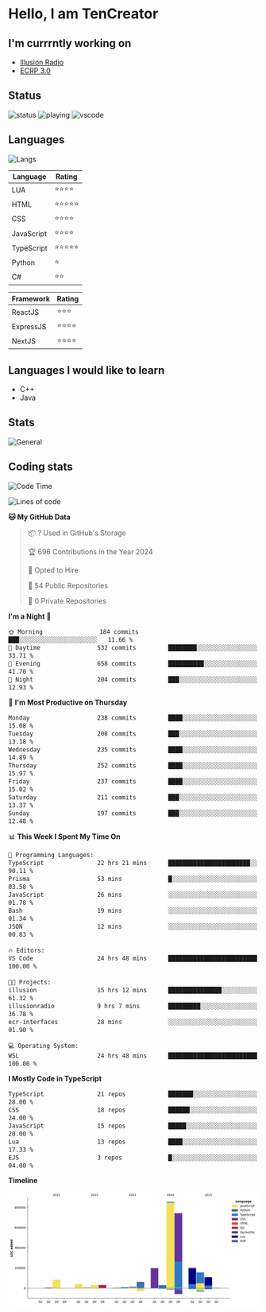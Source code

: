 # Hello, I am TenCreator

## I'm currrntly working on
- [Illusion Radio](https://illusionradio.co.uk/)
- [ECRP 3.0](http://github.com/Emerald-Coast-Roleplay/)

## Status
![status](https://api.statusbadges.me/badge/status/518334475038359555?simple=true&style=for-the-badge)
![playing](https://api.statusbadges.me/badge/playing/518334475038359555?style=for-the-badge)
![vscode](https://api.statusbadges.me/badge/vscode/518334475038359555?style=for-the-badge)

## Languages
![Langs](https://github-readme-stats.vercel.app/api/top-langs/?username=tencreator&layout=compact&theme=radical)


|Language|Rating|
|--------|------|
|LUA|⭐️⭐️⭐️⭐️|
|HTML|⭐️⭐️⭐️⭐️⭐️|
|CSS|⭐️⭐️⭐️⭐️|
|JavaScript|⭐️⭐️⭐️⭐️|
|TypeScript|⭐️⭐️⭐️⭐️⭐️|
|Python|⭐️|
|C#|⭐️⭐️ |

|Framework|Rating|
|--------|------|
|ReactJS|⭐️⭐️⭐|
|ExpressJS|⭐️⭐️⭐️⭐️|
|NextJS|⭐️⭐️⭐⭐️|

## Languages I would like to learn
- C++
- Java

## Stats
![General](https://github-readme-stats.vercel.app/api?username=tencreator&show_icons=true&theme=radical)

## Coding stats

<!--START_SECTION:waka-->
![Code Time](http://img.shields.io/badge/Code%20Time-317%20hrs%2055%20mins-blue)

![Lines of code](https://img.shields.io/badge/From%20Hello%20World%20I%27ve%20Written-1.8%20million%20lines%20of%20code-blue)

**🐱 My GitHub Data** 

> 📦 ? Used in GitHub's Storage 
 > 
> 🏆 696 Contributions in the Year 2024
 > 
> 💼 Opted to Hire
 > 
> 📜 54 Public Repositories 
 > 
> 🔑 0 Private Repositories 
 > 
**I'm a Night 🦉** 

```text
🌞 Morning                184 commits         ███░░░░░░░░░░░░░░░░░░░░░░   11.66 % 
🌆 Daytime                532 commits         ████████░░░░░░░░░░░░░░░░░   33.71 % 
🌃 Evening                658 commits         ██████████░░░░░░░░░░░░░░░   41.70 % 
🌙 Night                  204 commits         ███░░░░░░░░░░░░░░░░░░░░░░   12.93 % 
```
📅 **I'm Most Productive on Thursday** 

```text
Monday                   238 commits         ████░░░░░░░░░░░░░░░░░░░░░   15.08 % 
Tuesday                  208 commits         ███░░░░░░░░░░░░░░░░░░░░░░   13.18 % 
Wednesday                235 commits         ████░░░░░░░░░░░░░░░░░░░░░   14.89 % 
Thursday                 252 commits         ████░░░░░░░░░░░░░░░░░░░░░   15.97 % 
Friday                   237 commits         ████░░░░░░░░░░░░░░░░░░░░░   15.02 % 
Saturday                 211 commits         ███░░░░░░░░░░░░░░░░░░░░░░   13.37 % 
Sunday                   197 commits         ███░░░░░░░░░░░░░░░░░░░░░░   12.48 % 
```


📊 **This Week I Spent My Time On** 

```text
💬 Programming Languages: 
TypeScript               22 hrs 21 mins      ███████████████████████░░   90.11 % 
Prisma                   53 mins             █░░░░░░░░░░░░░░░░░░░░░░░░   03.58 % 
JavaScript               26 mins             ░░░░░░░░░░░░░░░░░░░░░░░░░   01.78 % 
Bash                     19 mins             ░░░░░░░░░░░░░░░░░░░░░░░░░   01.34 % 
JSON                     12 mins             ░░░░░░░░░░░░░░░░░░░░░░░░░   00.83 % 

🔥 Editors: 
VS Code                  24 hrs 48 mins      █████████████████████████   100.00 % 

🐱‍💻 Projects: 
illusion                 15 hrs 12 mins      ███████████████░░░░░░░░░░   61.32 % 
illusionradio            9 hrs 7 mins        █████████░░░░░░░░░░░░░░░░   36.78 % 
ecr-interfaces           28 mins             ░░░░░░░░░░░░░░░░░░░░░░░░░   01.90 % 

💻 Operating System: 
WSL                      24 hrs 48 mins      █████████████████████████   100.00 % 
```

**I Mostly Code in TypeScript** 

```text
TypeScript               21 repos            ███████░░░░░░░░░░░░░░░░░░   28.00 % 
CSS                      18 repos            ██████░░░░░░░░░░░░░░░░░░░   24.00 % 
JavaScript               15 repos            █████░░░░░░░░░░░░░░░░░░░░   20.00 % 
Lua                      13 repos            ████░░░░░░░░░░░░░░░░░░░░░   17.33 % 
EJS                      3 repos             █░░░░░░░░░░░░░░░░░░░░░░░░   04.00 % 
```



**Timeline**

![Lines of Code chart](https://raw.githubusercontent.com/tencreator/tencreator/main/assets/bar_graph.png)


<!--END_SECTION:waka-->
